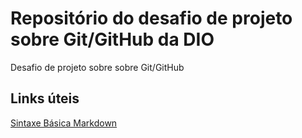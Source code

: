 # Repositório do desafio de projeto sobre Git/GitHub da DIO

Desafio de projeto sobre sobre Git/GitHub

## Links úteis
[Sintaxe Básica Markdown](https://www.markdownguide.org/basic-syntax/)
